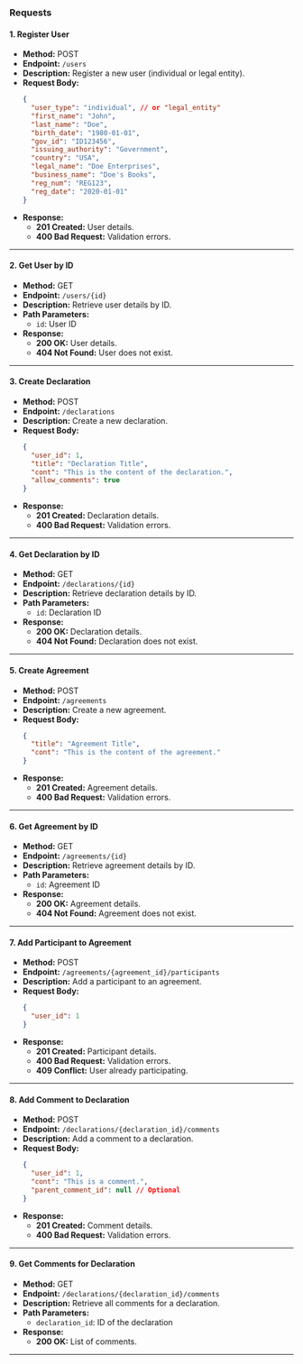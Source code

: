 ### Requests
#### 1. Register User
- **Method:** POST
- **Endpoint:** `/users`
- **Description:** Register a new user (individual or legal entity).
- **Request Body:**
  ```json
  {
    "user_type": "individual", // or "legal_entity"
    "first_name": "John",
    "last_name": "Doe",
    "birth_date": "1980-01-01",
    "gov_id": "ID123456",
    "issuing_authority": "Government",
    "country": "USA",
    "legal_name": "Doe Enterprises",
    "business_name": "Doe's Books",
    "reg_num": "REG123",
    "reg_date": "2020-01-01"
  }
  ```
- **Response:**
  - **201 Created:** User details.
  - **400 Bad Request:** Validation errors.

***

#### 2. Get User by ID
- **Method:** GET
- **Endpoint:** `/users/{id}`
- **Description:** Retrieve user details by ID.
- **Path Parameters:**
  - `id`: User ID
- **Response:**
  - **200 OK:** User details.
  - **404 Not Found:** User does not exist.

***

#### 3. Create Declaration
- **Method:** POST
- **Endpoint:** `/declarations`
- **Description:** Create a new declaration.
- **Request Body:**
  ```json
  {
    "user_id": 1,
    "title": "Declaration Title",
    "cont": "This is the content of the declaration.",
    "allow_comments": true
  }
  ```
- **Response:**
  - **201 Created:** Declaration details.
  - **400 Bad Request:** Validation errors.

***

#### 4. Get Declaration by ID
- **Method:** GET
- **Endpoint:** `/declarations/{id}`
- **Description:** Retrieve declaration details by ID.
- **Path Parameters:**
  - `id`: Declaration ID
- **Response:**
  - **200 OK:** Declaration details.
  - **404 Not Found:** Declaration does not exist.

***

#### 5. Create Agreement
- **Method:** POST
- **Endpoint:** `/agreements`
- **Description:** Create a new agreement.
- **Request Body:**
  ```json
  {
    "title": "Agreement Title",
    "cont": "This is the content of the agreement."
  }
  ```
- **Response:**
  - **201 Created:** Agreement details.
  - **400 Bad Request:** Validation errors.

***

#### 6. Get Agreement by ID
- **Method:** GET
- **Endpoint:** `/agreements/{id}`
- **Description:** Retrieve agreement details by ID.
- **Path Parameters:**
  - `id`: Agreement ID
- **Response:**
  - **200 OK:** Agreement details.
  - **404 Not Found:** Agreement does not exist.

***

#### 7. Add Participant to Agreement
- **Method:** POST
- **Endpoint:** `/agreements/{agreement_id}/participants`
- **Description:** Add a participant to an agreement.
- **Request Body:**
  ```json
  {
    "user_id": 1
  }
  ```
- **Response:**
  - **201 Created:** Participant details.
  - **400 Bad Request:** Validation errors.
  - **409 Conflict:** User already participating.

***

#### 8. Add Comment to Declaration
- **Method:** POST
- **Endpoint:** `/declarations/{declaration_id}/comments`
- **Description:** Add a comment to a declaration.
- **Request Body:**
  ```json
  {
    "user_id": 1,
    "cont": "This is a comment.",
    "parent_comment_id": null // Optional
  }
  ```
- **Response:**
  - **201 Created:** Comment details.
  - **400 Bad Request:** Validation errors.

***

#### 9. Get Comments for Declaration
- **Method:** GET
- **Endpoint:** `/declarations/{declaration_id}/comments`
- **Description:** Retrieve all comments for a declaration.
- **Path Parameters:**
  - `declaration_id`: ID of the declaration
- **Response:**
  - **200 OK:** List of comments.

***